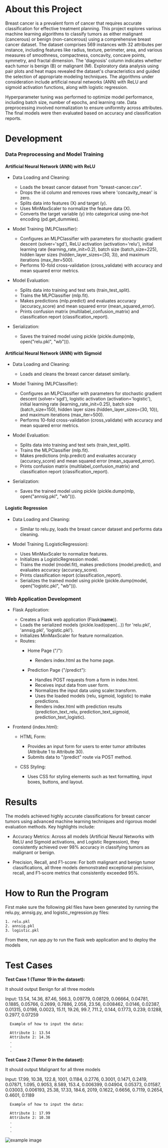 # About this Project

Breast cancer is a prevalent form of cancer that requires accurate classification for effective treatment planning. This project explores various machine learning algorithms to classify tumors as either malignant (cancerous) or benign (non-cancerous) using a comprehensive breast cancer dataset. The dataset comprises 569 instances with 32 attributes per instance, including features like radius, texture, perimeter, area, and various measures of smoothness, compactness, concavity, concave points, symmetry, and fractal dimension. The 'diagnosis' column indicates whether each tumor is benign (B) or malignant (M). Exploratory data analysis using pair plots and heat maps revealed the dataset's characteristics and guided the selection of appropriate modeling techniques. The algorithms under consideration include artificial neural networks (ANN) with ReLU and sigmoid activation functions, along with logistic regression.

Hyperparameter tuning was performed to optimize model performance, including batch size, number of epochs, and learning rate. Data preprocessing involved normalization to ensure uniformity across attributes. The final models were then evaluated based on accuracy and classification reports.


# Development

### Data Preprocessing and Model Training

#### Artificial Neural Network (ANN) with ReLU

- Data Loading and Cleaning:
  - Loads the breast cancer dataset from "breast-cancer.csv".
  - Drops the id column and removes rows where 'concavity_mean' is zero.
  - Splits data into features (X) and target (y).
  - Uses MinMaxScaler to normalize the feature data (X).
  - Converts the target variable (y) into categorical using one-hot encoding (pd.get_dummies).

- Model Training (MLPClassifier):
  - Configures an MLPClassifier with parameters for stochastic gradient descent (solver='sgd'), ReLU activation (activation='relu'), initial learning rate (learning_rate_init=0.2), batch size (batch_size=225), hidden layer sizes (hidden_layer_sizes=(30, 3)), and maximum iterations (max_iter=500).
  - Performs 10-fold cross-validation (cross_validate) with accuracy and mean squared error metrics.

- Model Evaluation:
  - Splits data into training and test sets (train_test_split).
  - Trains the MLPClassifier (mlp.fit).
  - Makes predictions (mlp.predict) and evaluates accuracy (accuracy_score) and mean squared error (mean_squared_error).
  - Prints confusion matrix (multilabel_confusion_matrix) and classification report (classification_report).

- Serialization:
  - Saves the trained model using pickle (pickle.dump(mlp, open("relu.pkl", "wb"))).

#### Artificial Neural Network (ANN) with Sigmoid

- Data Loading and Cleaning:
  - Loads and cleans the breast cancer dataset similarly.

- Model Training (MLPClassifier):
  - Configures an MLPClassifier with parameters for stochastic gradient descent (solver='sgd'), logistic activation (activation='logistic'), initial learning rate (learning_rate_init=0.25), batch size (batch_size=150), hidden layer sizes (hidden_layer_sizes=(30, 10)), and maximum iterations (max_iter=500).
  - Performs 10-fold cross-validation (cross_validate) with accuracy and mean squared error metrics.

- Model Evaluation:
  - Splits data into training and test sets (train_test_split).
  - Trains the MLPClassifier (mlp.fit).
  - Makes predictions (mlp.predict) and evaluates accuracy (accuracy_score) and mean squared error (mean_squared_error).
  - Prints confusion matrix (multilabel_confusion_matrix) and classification report (classification_report).

- Serialization:
  - Saves the trained model using pickle (pickle.dump(mlp, open("annsig.pkl", "wb"))).

#### Logistic Regression

- Data Loading and Cleaning:
  - Similar to relu.py, loads the breast cancer dataset and performs data cleaning.

- Model Training (LogisticRegression):
  - Uses MinMaxScaler to normalize features.
  - Initializes a LogisticRegression model.
  - Trains the model (model.fit), makes predictions (model.predict), and evaluates accuracy (accuracy_score).
  - Prints classification report (classification_report).
  - Serializes the trained model using pickle (pickle.dump(model, open("logistic.pkl", "wb"))).



### Web Application Development

- Flask Application:
  - Creates a Flask web application (Flask(__name__)).
  - Loads the serialized models (pickle.load(open(...)) for 'relu.pkl', 'annsig.pkl', 'logistic.pkl').
  - Initializes MinMaxScaler for feature normalization.
  - Routes:
    - Home Page ("/"):
      - Renders index.html as the home page.

    - Prediction Page ("/predict"):
      - Handles POST requests from a form in index.html.
      - Receives input data from user form.
      - Normalizes the input data using scaler.transform.
      - Uses the loaded models (relu, sigmoid, logistic) to make predictions.
      - Renders index.html with prediction results (prediction_text_relu, prediction_text_sigmoid, prediction_text_logistic).

- Frontend (index.html):
  - HTML Form:
    - Provides an input form for users to enter tumor attributes (Attribute 1 to Attribute 30).
    - Submits data to "/predict" route via POST method.

  - CSS Styling:
    - Uses CSS for styling elements such as text formatting, input boxes, buttons, and layout.
   
# Results

The models achieved highly accurate classifications for breast cancer tumors using advanced machine learning techniques and rigorous model evaluation methods. Key highlights include:

- Accuracy Metrics: Across all models (Artificial Neural Networks with ReLU and Sigmoid activations, and Logistic Regression), they consistently achieved over 98% accuracy in classifying tumors as malignant or benign.

- Precision, Recall, and F1-score: For both malignant and benign tumor classifications, all three models demonstrated exceptional precision, recall, and F1-score metrics that consistently exceeded 95%. 


# How to Run the Program

First make sure the following pkl files have been generated by running the relu.py, annsig.py, and logistic_regression.py files:
```
1. relu.pkl
2. annsig.pkl
3. logistic.pkl
```

From there, run app.py to run the flask web application and to deploy the models

# Test Cases

**Test Case 1 (Tumor 19 in the dataset):** 

It should output Benign for all three models

Input: 13.54, 14.36, 87.46, 566.3, 0.09779, 0.08129, 0.06664, 0.04781, 0.1885, 0.05766, 0.2699, 0.7886, 2.058, 23.56, 0.008462, 0.0146, 0.02387, 0.01315, 0.0198, 0.0023, 15.11, 19.26, 99.7, 711.2, 0.144, 0.1773, 0.239, 0.1288, 0.2977, 0.07259

```
  Example of how to input the data:
  
  Attribute 1: 13.54 
  Attribute 2: 14.36
  .
  .
  .
```


**Test Case 2 (Tumor 0 in the dataset):**

It should output Malignant for all three models

Input: 17.99, 10.38, 122.8, 1001, 0.1184, 0.2776, 0.3001, 0.1471, 0.2419, 0.07871, 1.095, 0.9053, 8.589, 153.4, 0.006399, 0.04904, 0.05373, 0.01587, 0.03003, 0.006193, 25.38, 17.33, 184.6, 2019, 0.1622, 0.6656, 0.7119, 0.2654, 0.4601, 0.1189

```
  Example of how to input the data:
  
  Attribute 1: 17.99 
  Attribute 2: 10.38
  .
  .
  .
```

![example image](example.png)
